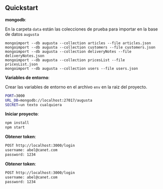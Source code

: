 Quickstart
----------



__mongodb__:

En la carpeta `data` están las colecciones de prueba para importar en la base de datos `augusta`

```
mongoimport --db augusta --collection articles --file articles.json
mongoimport --db augusta --collection customers --file customers.json
mongoimport --db augusta --collection deliveryNotes --file deliveryNotes.json
mongoimport --db augusta --collection pricesList --file pricesList.json
mongoimport --db augusta --collection users --file users.json
```
__Variables de entorno__:

Crear las variables de entorno en el archivo `env` en la raiz del proyecto.

```sh
PORT=3000
URL_DB=mongodb://localhost:27017/augusta
SECRET=un texto cualquiera
```

__Iniciar proyecto__:


```sh
npm install
npm start
```

__Obtener token__:

```sh
POST http://localhost:3000/login
username: abel@canet.com
password: 1234
```

__Obtener token__:

```sh
POST http://localhost:3000/login
username: abel@canet.com
password: 1234
```

